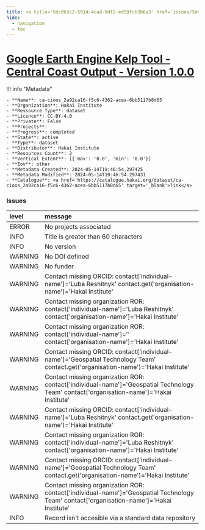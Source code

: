 ```yaml
---
title: <a title='5dc063c2-5914-4cad-9df2-ed59fcb3b6a3' href='issues/5dc063c2-5914-4cad-9df2-ed59fcb3b6a3/' target='_blank'>Google Earth Engine Kelp Tool - Central Coast Output - Version 1.0.0</a>
hide:
  - navigation
  - toc
---
```


# <a title='5dc063c2-5914-4cad-9df2-ed59fcb3b6a3' href='issues/5dc063c2-5914-4cad-9df2-ed59fcb3b6a3/' target='_blank'>Google Earth Engine Kelp Tool - Central Coast Output - Version 1.0.0</a>

<div id='map'></div>

!!! info "Metadata"
    
    - **Name**: ca-cioos_2a92ca16-f5c6-4362-acea-6bb5117b8d65 
    - **Organization**: Hakai Institute 
    - **Ressource Type**: dataset 
    - **Licence**: CC-BY-4.0 
    - **Private**: False 
    - **Projects**:  
    - **Progress**: completed 
    - **State**: active 
    - **Type**: dataset 
    - **Distributor**: Hakai Institute 
    - **Resources Count**: 2 
    - **Vertical Extent**: [{'max': '0.0', 'min': '0.0'}] 
    - **Eov**: other 
    - **Metadata Created**: 2024-05-14T19:46:54.297425 
    - **Metadata Modified**: 2024-05-14T19:46:54.297431 
    - **Catalogue**: <a href='https://catalogue.hakai.org/dataset/ca-cioos_2a92ca16-f5c6-4362-acea-6bb5117b8d65' target='_blank'>link</a> 

### Issues

| level   | message                                                                                                                                   |
|:--------|:------------------------------------------------------------------------------------------------------------------------------------------|
| ERROR   | No projects associated                                                                                                                    |
| INFO    | Title is greater than 60 characters                                                                                                       |
| INFO    | No version                                                                                                                                |
| WARNING | No DOI defined                                                                                                                            |
| WARNING | No funder                                                                                                                                 |
| WARNING | Contact missing ORCID: contact['individual-name']='Luba Reshitnyk' contact.get('organisation-name')='Hakai Institute'                     |
| WARNING | Contact missing organization ROR:  contact['individual-name']='Luba Reshitnyk' contact['organisation-name']='Hakai Institute'             |
| WARNING | Contact missing organization ROR:  contact['individual-name']='' contact['organisation-name']='Hakai Institute'                           |
| WARNING | Contact missing ORCID: contact['individual-name']='Geospatial Technology Team' contact.get('organisation-name')='Hakai Institute'         |
| WARNING | Contact missing organization ROR:  contact['individual-name']='Geospatial Technology Team' contact['organisation-name']='Hakai Institute' |
| WARNING | Contact missing ORCID: contact['individual-name']='Luba Reshitnyk' contact.get('organisation-name')='Hakai Institute'                     |
| WARNING | Contact missing organization ROR:  contact['individual-name']='Luba Reshitnyk' contact['organisation-name']='Hakai Institute'             |
| WARNING | Contact missing ORCID: contact['individual-name']='Geospatial Technology Team' contact.get('organisation-name')='Hakai Institute'         |
| WARNING | Contact missing organization ROR:  contact['individual-name']='Geospatial Technology Team' contact['organisation-name']='Hakai Institute' |
| INFO    | Record isn't accesible via a standard data repository                                                                                     |

<script>
   document.addEventListener("DOMContentLoaded", function() {
    var map = L.map('map').setView([51.505, -125.09], 5);
    L.tileLayer('https://tile.openstreetmap.org/{z}/{x}/{y}.png', {
        maxZoom: 19,
        attribution: '&copy; <a href="http://www.openstreetmap.org/copyright">OpenStreetMap</a>'
    }).addTo(map);
    var geojsonFeature = {
        "type": "Feature",
        "properties": {
            "name" : "<a title='5dc063c2-5914-4cad-9df2-ed59fcb3b6a3' href='issues/5dc063c2-5914-4cad-9df2-ed59fcb3b6a3/' target='_blank'>Google Earth Engine Kelp Tool - Central Coast Output - Version 1.0.0</a>"
        },
        "geometry": {'type': 'Polygon', 'coordinates': [[[-130.35642493, 50.22213452], [-126.18162025, 50.22213452], [-126.18162025, 52.9911972], [-130.35642493, 52.9911972], [-130.35642493, 50.22213452]]]}
    }
    L.geoJSON(geojsonFeature).addTo(map);
   })
</script>